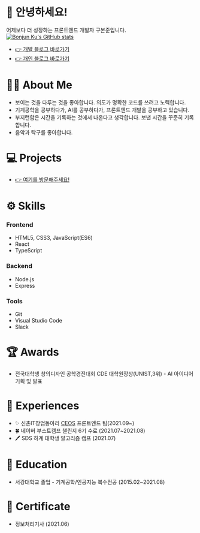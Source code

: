 # 👋 안녕하세요!
어제보다 더 성장하는 프론트엔드 개발자 구본준입니다.<br />
[![Bonjun Ku's GitHub stats](https://github-readme-stats.vercel.app/api?username=bonjunku)](https://github.com/anuraghazra/github-readme-stats)
- <a href="https://zaraza.tistory.com">👉 개발 블로그 바로가기</a>
- <a href="https://ranggun.tistory.com/">👉 개인 블로그 바로가기</a>

# 💁🏻 About Me
- 보이는 것을 다루는 것을 좋아합니다. 의도가 명확한 코드를 쓰려고 노력합니다.
- 기계공학을 공부하다가, AI를 공부하다가, 프론트엔드 개발을 공부하고 있습니다.
- 부지런함은 시간을 기록하는 것에서 나온다고 생각합니다. 보낸 시간을 꾸준히 기록합니다.
- 음악과 탁구를 좋아합니다.  

# 💻 Projects
- <a href="https://portfolio-theta-blue.vercel.app/">👉 여기를 방문해주세요!</a>  

# ⚙ Skills
### Frontend
- HTML5, CSS3, JavaScript(ES6)
- React
- TypeScript
### Backend
- Node.js
- Express
### Tools
- Git
- Visual Studio Code
- Slack

# 🏆 Awards
- 전국대학생 창의디자인 공학경진대회 CDE 대학원장상(UNIST,3위) - AI 아이디어 기획 및 발표  
   
# 📕 Experiences
- :sparkles: 신촌IT창업동아리 <a href="https://www.ceos.or.kr/">CEOS</a> 프론트엔드 팀(2021.09~)
- 🍀 네이버 부스트캠프 챌린지 6기 수료 (2021.07~2021.08)
- 🖊 SDS 하계 대학생 알고리즘 캠프 (2021.07)    

# 🏫 Education
- 서강대학교 졸업 - 기계공학/인공지능 복수전공 (2015.02~2021.08)  

# 🧾 Certificate
- 정보처리기사 (2021.06)
